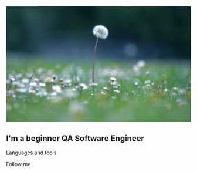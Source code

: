 [![Header](https://github.com/yukka1983/yukka1983/blob/main/asessts/flower.jpg)](https://storge.pic2.me/cm/5120x2880/926/macro%20wallpaper%2074.jpg)

## I'm a beginner QA Software Engineer

Languages and tools

Follow me